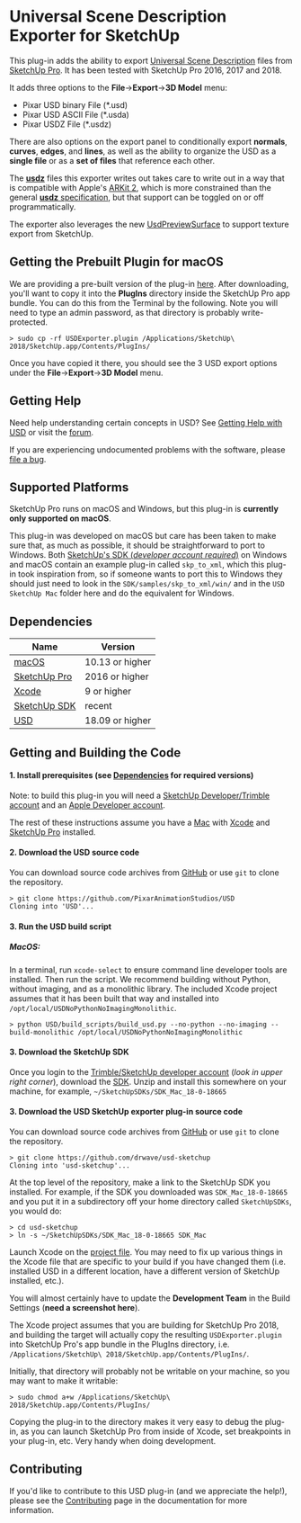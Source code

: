 Universal Scene Description Exporter for SketchUp
=================================================

This plug-in adds the ability to export [Universal Scene
Description](http://openusd.org/docs/index.html) files from [SketchUp
Pro](https://www.sketchup.com). It has been tested with SketchUp Pro 2016, 2017 and 2018.

It adds three options to the **File**->**Export**->**3D Model** menu:

- Pixar USD binary File (*.usd)
- Pixar USD ASCII File (*.usda)
- Pixar USDZ  File (*.usdz)

There are also options on the export panel to conditionally export
**normals**, **curves**, **edges**, and **lines**, as well as the ability to organize
the USD as a **single file** or as a **set of files** that reference each
other.

The [**usdz**](https://graphics.pixar.com/usd/docs/Usdz-File-Format-Specification.html) files this exporter writes out takes care to write out in a way that is compatible with Apple's [ARKit 2](https://developer.apple.com/arkit/), which is more constrained than the general  [**usdz** specification](https://graphics.pixar.com/usd/docs/Usdz-File-Format-Specification.html), but that support can be toggled on or off programmatically.

The exporter also leverages the new [UsdPreviewSurface](https://graphics.pixar.com/usd/docs/UsdPreviewSurface-Proposal.html) to support texture export from SketchUp.

Getting the Prebuilt Plugin for macOS
------------------------------

We are providing a pre-built version of the plug-in [here](https://github.com/drwave/usd-sketchup/blob/master/USDExporter.plugin.zip). After downloading, you'll want to copy it into the **PlugIns** directory inside the SketchUp Pro app bundle.  You can do this from the Terminal by the following. Note you will need to type an admin password, as that directory is probably write-protected.

```
> sudo cp -rf USDExporter.plugin /Applications/SketchUp\ 2018/SketchUp.app/Contents/PlugIns/
```
Once you have copied it there, you should see the 3 USD export options under the **File**->**Export**->**3D Model** menu.


Getting Help
------------

Need help understanding certain concepts in USD? See [Getting Help
with USD](http://openusd.org/docs/Getting-Help-with-USD.html) or visit
the [forum](https://groups.google.com/forum/#!forum/usd-interest).

If you are experiencing undocumented problems with the software, please 
[file a bug](https://github.com/drwave/usd-sketchup/issues/new).

Supported Platforms
-------------------

SketchUp Pro runs on macOS and Windows, but this plug-in is **currently
only supported on macOS**.

This plug-in was developed on macOS but care has been taken to make
sure that, as much as possible, it should be straightforward to port
to Windows. Both [SketchUp's SDK (*developer account required*)](https://extensions.sketchup.com/en/developer_center/sketchup_sdk) on Windows and macOS contain an
example plug-in called `skp_to_xml`, which this plug-in took
inspiration from, so if someone wants to port this to Windows they
should just need to look in the `SDK/samples/skp_to_xml/win/` and in
the `USD SketchUp Mac` folder here and do the equivalent for Windows.

Dependencies
------------

| Name | Version |
| ---- | ------- |
| [macOS](https://www.apple.com/mac/) | 10.13 or higher | 
| [SketchUp Pro](https://www.sketchup.com/download/all) | 2016 or higher | 
| [Xcode](https://developer.apple.com/xcode) | 9 or higher |
| [SketchUp SDK](https://extensions.sketchup.com/en/developer_center/sketchup_sdk) | recent|
| [USD](https://github.com/PixarAnimationStudios/USD) | 18.09 or higher |


Getting and Building the Code
-----------------------------


#### 1. Install prerequisites (see [Dependencies](#dependencies) for required versions)

Note: to build this plug-in you will need a [SketchUp Developer/Trimble account](https://developer.sketchup.com/en) and an [Apple Developer account](https://developer.apple.com/account/).

The rest of these instructions assume you have a [Mac](https://www.apple.com/mac/) with [Xcode](https://developer.apple.com/xcode) and [SketchUp Pro](https://www.sketchup.com/download/all) installed.

#### 2. Download the USD source code

You can download source code archives from [GitHub](https://www.github.com/PixarAnimationStudios/USD) or use ```git``` to clone the repository.

```
> git clone https://github.com/PixarAnimationStudios/USD
Cloning into 'USD'...
```

#### 3. Run the USD build script

##### MacOS:

In a terminal, run ```xcode-select``` to ensure command line developer tools are 
installed. Then run the script. We recommend building without Python, without imaging, and as a monolithic library. The included Xcode project assumes that it has been built that way and installed into ```/opt/local/USDNoPythonNoImagingMonolithic```.

```
> python USD/build_scripts/build_usd.py --no-python --no-imaging --build-monolithic /opt/local/USDNoPythonNoImagingMonolithic
```

#### 3. Download the SketchUp SDK

Once you login to the [Trimble/SketchUp developer account](https://extensions.sketchup.com/en/developer_center/sketchup_sdk) (*look in upper right corner*), download the [SDK](https://extensions.sketchup.com/en/developer_center/sketchup_sdk). Unzip and install this somewhere on your machine, for example, ```~/SketchUpSDKs/SDK_Mac_18-0-18665```

#### 3. Download the USD SketchUp exporter plug-in source code

You can download source code archives from [GitHub](https://www.github.com/drwave/usd-sketchup) or use ```git``` to clone the repository.

```
> git clone https://github.com/drwave/usd-sketchup
Cloning into 'usd-sketchup'...
```
At the top level of the repository, make a link to the SketchUp SDK you installed. For example, if the SDK you downloaded was ```SDK_Mac_18-0-18665``` and you put it in a subdirectory off your home directory called ```SketchUpSDKs```, you would do:

```
> cd usd-sketchup
> ln -s ~/SketchUpSDKs/SDK_Mac_18-0-18665 SDK_Mac
```

Launch Xcode on the [project file](https://github.com/drwave/usd-sketchup/tree/master/usd-sketchup.xcodeproj). You may need to fix up various things in the Xcode file that are specific to your build if you have changed them (i.e. installed USD in a different location, have a different version of SketchUp installed, etc.).

You will almost certainly have to update the **Development Team** in the Build Settings (**need a screenshot here**).

The Xcode project assumes that you are building for SketchUp Pro 2018, and building the target will actually copy the resulting ```USDExporter.plugin``` into SketchUp Pro's app bundle in the PlugIns directory, i.e. ```/Applications/SketchUp\ 2018/SketchUp.app/Contents/PlugIns/```.

Initially, that directory will probably not be writable on your machine, so you may want to make it writable:

```
> sudo chmod a+w /Applications/SketchUp\ 2018/SketchUp.app/Contents/PlugIns/
```

Copying the plug-in to the directory makes it very easy to debug the plug-in, as you can launch SketchUp Pro from inside of Xcode, set breakpoints in your plug-in, etc. Very handy when doing development.


Contributing
------------

If you'd like to contribute to this USD plug-in (and we appreciate the help!), please see
the [Contributing](http://openusd.org/docs/Contributing-to-USD.html) page in the
documentation for more information.


